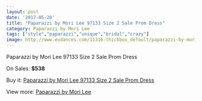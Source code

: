 ```yaml
---
layout: post
date: '2017-05-20'
title: "Paparazzi by Mori Lee 97133 Size 2 Sale Prom Dress"
category: Paparazzi by Mori Lee
tags: ["style","paparazzi","unique","bridal","crazy"]
image: http://www.eudances.com/11316-thickbox_default/paparazzi-by-mori-lee-97133-size-2-sale-prom-dress.jpg
---
```

Paparazzi by Mori Lee 97133 Size 2 Sale Prom Dress

On Sales: **$538**
<a href="https://www.eudances.com/en/paparazzi-by-mori-lee/3603-paparazzi-by-mori-lee-97133-size-2-sale-prom-dress.html"><amp-img layout="responsive" width="600" height="600" src="//www.eudances.com/11316-thickbox_default/paparazzi-by-mori-lee-97133-size-2-sale-prom-dress.jpg" alt="Paparazzi by Mori Lee 97133 Size 2 Sale Prom Dress 0" /></a>
<a href="https://www.eudances.com/en/paparazzi-by-mori-lee/3603-paparazzi-by-mori-lee-97133-size-2-sale-prom-dress.html"><amp-img layout="responsive" width="600" height="600" src="//www.eudances.com/11318-thickbox_default/paparazzi-by-mori-lee-97133-size-2-sale-prom-dress.jpg" alt="Paparazzi by Mori Lee 97133 Size 2 Sale Prom Dress 1" /></a>
<a href="https://www.eudances.com/en/paparazzi-by-mori-lee/3603-paparazzi-by-mori-lee-97133-size-2-sale-prom-dress.html"><amp-img layout="responsive" width="600" height="600" src="//www.eudances.com/11317-thickbox_default/paparazzi-by-mori-lee-97133-size-2-sale-prom-dress.jpg" alt="Paparazzi by Mori Lee 97133 Size 2 Sale Prom Dress 2" /></a>

Buy it: [Paparazzi by Mori Lee 97133 Size 2 Sale Prom Dress](https://www.eudances.com/en/paparazzi-by-mori-lee/3603-paparazzi-by-mori-lee-97133-size-2-sale-prom-dress.html "Paparazzi by Mori Lee 97133 Size 2 Sale Prom Dress")

View more: [Paparazzi by Mori Lee](https://www.eudances.com/en/78-Paparazzi-by-Mori-Lee "Paparazzi by Mori Lee")